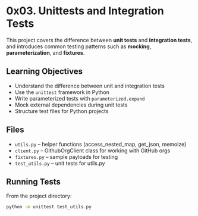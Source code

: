 # 0x03. Unittests and Integration Tests

This project covers the difference between **unit tests** and **integration tests**, and introduces common testing patterns such as **mocking**, **parameterization**, and **fixtures**.

## Learning Objectives
- Understand the difference between unit and integration tests
- Use the `unittest` framework in Python
- Write parameterized tests with `parameterized.expand`
- Mock external dependencies during unit tests
- Structure test files for Python projects

## Files
- `utils.py` – helper functions (access_nested_map, get_json, memoize)
- `client.py` – GithubOrgClient class for working with GitHub orgs
- `fixtures.py` – sample payloads for testing
- `test_utils.py` – unit tests for utils.py

## Running Tests
From the project directory:

```bash
python -m unittest test_utils.py
